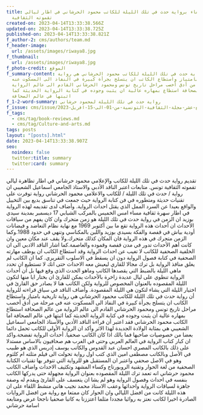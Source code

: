 ```yaml
---
title: احتفاء برواية حدث في تلك الليلة للكاتب محمود الحرشاني في اطار ليالي
  تقموته الثقافية
created-on: 2023-04-14T13:33:38.566Z
updated-on: 2023-04-14T13:33:38.725Z
published-on: 2023-04-14T13:33:38.821Z
f_author-2: cms/authors/team.md
f_header-image:
  url: /assets/images/riwaya8.jpg
f_thumbnail:
  url: /assets/images/riwaya8.jpg
f_photo-credit: الموقع
f_summary-content: رواية حدث في تلك الليلة للكاتب محمود الحرشاني هي رواية
  تاريخية بامتياز واستطاع الكاتب ان يتسلح بجرأة كبيرة في النفاذ الى المسكوت عنه
  في مرحلة من أدق أخصب مراحل تاريخ تونس ومحمود الحرشاني القادم الى عالم الرواية
  من عالم الصحافة استطاع بمهاره عالية ان يثبت وجوده في كتابة الرواية الحديثة كما
  اثبتها في عالم الصحافة
f_1-2-word-summary: رواية حدث في تلك الليلة لمحمود حرشاني
f_issue: cms/issue/العدد-الرابع-عشر-مجلة-الثقافية-التونسية-من-01-الى-15-افريل-2023.md
f_tags:
  - cms/tag/book-reviews.md
  - cms/tag/Culture-and-arts.md
tags: posts
layout: "[posts].html"
date: 2023-04-14T13:33:38.907Z
seo:
  noindex: false
  twitter:title: summary
  twitter:card: summary
---
```

تقديم رواية حدث في تلك الليلة للكاتب والإعلامي محمود حرشاني في اطار  تظاهرة ليالي تقموته الثقافية تونس. متابعات اعتبر الناقد الأدبي والاستاذ الجامعي اسماعيل الشعيبي ان رواية / حدث في تلك الليلة / للكاتب والاعلامي محمود الحرشاني رواية توفرت على تقنيات حديثة ومتطوره في فن كتابة الرواية حيث جمعت في تناسق بديع  بين  التخييل والواقع بعيدا عن السرد الممل الذي يقتل احداث الرواية. وأضاف لدى تقديمه لهذه الرواية في اطار سهرة ثقافية مساء امس الخميس بالمركب الشبابي 17 ديسمبر بمدينة سيدي بوزيد ان الزمن في رواية  حدث في تلك الليلة هو زمن متحرك وان كان يفهم من سياقات الأحداث ان  أحداث هذه الرواية تقع ما بين أكتوبر 1969 مع نهاية نظام التعاضد و فيضانات أودية بياش في قفصة والفكة بسيدي بوزيد واللبن بالمكناسي وتنهي في حدود 1988.وكما الزمن متحرك في هذه الرواية فان المكان كذلك متحرك.ولا يقف عند مكان معين وان كانت أهم الأحداث تدور في مدن قفصة وقموده والعاصمة.كما اشار الناقد الادبي الى ان الخلفية الصحفية للكاتب لا تغيب عن احداث الرواية وقد استطاع الكاتب ان يوظف مهارته الصحفية في كتابة فصول الرواية دون ان يسقط في الاسلوب التقريري. كما ان الكاتب لم يغلق منافذ الرواية بل ترك مجالا للقاري ليعيش معه الاحداث حتى انك لا تستطيع ان تحدد ماهي الليلة بالضبط التي يقصدها الكاتب وماهو الحدث الذي وقع فيها بل ان أحداث الرواية تنطوي على ليال عديدة زاخرة بالأحداث يمكن للقارئ ان بختار ايا منها لتكون الليلة المقصوده بالعنوان المخصوص للرواية  ولكن الكاتب هنا لا يصادر حق القارئ في اختيار الليلة التي يشاء لتكون هي  الليلة المقصودة. وأضاف الناقد في سياق قراءته للرواية أن رواية حدث في تلك الليلة للكاتب محمود الحرشاني هي رواية تاريخية بامتياز واستطاع الكاتب ان يتسلح بجرأة كبيرة في النفاذ الى المسكوت عنه في مرحلة من أدق أخصب مراحل تاريخ تونس ومحمود الحرشاني القادم الى عالم الرواية من عالم الصحافة استطاع بمهاره عالية ان يثبت وجوده في كتابة الرواية الحديثة كما اثبتها في عالم الصحافة اما الكاتب محمود الحرشاني فقد اعتبر أن قراءة الناقد الأدبي والأستاذ الجامعي اسماعيل الشعيبي هي بمثابة الولادة الجديدة لهذا الاثر وأكد ان الرواية الأولى للكاتب تحمل دائما بعضا من خصوصيات صاحبها فما بالك اذا كان الكاتب صحفيا. أحداث الرواية تفضحة.واكد ان كبار كتاب الرواية في العالم العربي وحتى في الغرب هم صحافيون بالاساس مستدلا على ذلك بالكاتب المصري احسان عبد القدوس والكاتب يوسف إدريس الذي هو طبيب في الأصل وبالكاتب مصطفى امين الذي كتب اول رواية تحولت الى فيلم مثلته ام كلثوم وهو في الاصل صحفي واعتبر ان المستقبل هو للرواية التي تتوفر بها تقنيات الكتابة الصحفية من لغة الحوار وتقنية الروبورتاج وكساء المشهد وتكثيف الاحداث واضاف الكاتب محمود حرشاني انه تعمد ترك الليلة المقصوده بعنوان الرواية مجهولة حتى يدركها الكاتب بنفسه في احداث وفصول الرواية وهو لم يشا ان يتعسف على القارئ ويقدم له وصفة جاهزة لسياقات الرواية واحداثها وعقب الاستاذ محمد نجيب هاني منشط اللقاء على ان هذه الليلة كانت من افضل الليالي وان الحوار كان ممتعا مع رواية من افضل الروايات الصادرة اخيرا لكاتب نعتز به روائيا مجددا مثلما اعتززنا به كاتبا صحفيا ناجحا عرض ومتابعة اسامة حرشاني